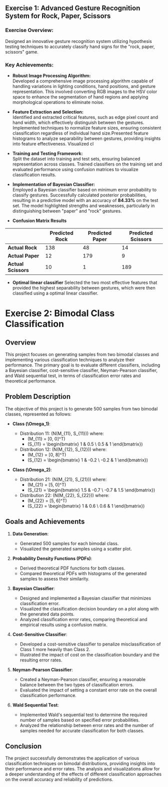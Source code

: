 ## Exercise 1: Advanced Gesture Recognition System for Rock, Paper, Scissors

### Exercise Overview:
Designed an innovative gesture recognition system utilizing hypothesis testing techniques to accurately classify hand signs for the "rock, paper, scissors" game.

### Key Achievements:

- **Robust Image Processing Algorithm:**  
  Developed a comprehensive image processing algorithm capable of handling variations in lighting conditions, hand positions, and gesture representation. This involved converting RGB images to the HSV color space to enhance the segmentation of hand regions and applying morphological operations to eliminate noise.

- **Feature Extraction and Selection:**  
  Identified and extracted critical features, such as edge pixel count and hand width, which effectively distinguish between the gestures. Implemented techniques to normalize feature sizes, ensuring consistent classification regardless of individual hand size.Presented feature histograms to analyze separability between gestures, providing insights into feature effectiveness. Visualized cl

- **Training and Testing Framework:**  
  Split the dataset into training and test sets, ensuring balanced representation across classes. Trained classifiers on the training set and evaluated performance using confusion matrices to visualize classification results.

- **Implementation of Bayesian Classifier:**  
  Employed a Bayesian classifier based on minimum error probability to classify gestures. Successfully calculated posterior probabilities, resulting in a predictive model with an accuracy of **84.33%** on the test set. The model highlighted strengths and weaknesses, particularly in distinguishing between "paper" and "rock" gestures.
-  **Confusion Matrix Results**

|            | Predicted Rock | Predicted Paper | Predicted Scissors |
|------------|----------------|------------------|---------------------|
| **Actual Rock**      | 138  | 48    | 14      |
| **Actual Paper**     | 12 | 179| 9  |
| **Actual Scissors**  |10| 1| 189 |
- **Optimal linear classifier**
   Selected the two most effective features that provided the highest separability between gestures, which were then classified using a optimal linear classifier.

# Exercise 2: Bimodal Class Classification

## Overview
This project focuses on generating samples from two bimodal classes and implementing various classification techniques to analyze their performance. The primary goal is to evaluate different classifiers, including a Bayesian classifier, cost-sensitive classifier, Neyman-Pearson classifier, and Wald sequential test, in terms of classification error rates and theoretical performance.

## Problem Description
The objective of this project is to generate 500 samples from two bimodal classes, represented as follows:

- **Class \(\Omega_1\)**:
  - Distribution 11: \(N(M_{11}, S_{11})\) where:
    - \(M_{11} = [0, 0]^T\)
    - \(S_{11} = \begin{bmatrix} 1 & 0.5 \\ 0.5 & 1 \end{bmatrix}\)
  - Distribution 12: \(N(M_{12}, S_{12})\) where:
    - \(M_{12} = [0, 8]^T\)
    - \(S_{12} = \begin{bmatrix} 1 & -0.2 \\ -0.2 & 1 \end{bmatrix}\)

- **Class \(\Omega_2\)**:
  - Distribution 21: \(N(M_{21}, S_{21})\) where:
    - \(M_{21} = [5, 0]^T\)
    - \(S_{21} = \begin{bmatrix} 1.5 & -0.7 \\ -0.7 & 1.5 \end{bmatrix}\)
  - Distribution 22: \(N(M_{22}, S_{22})\) where:
    - \(M_{22} = [5, 6]^T\)
    - \(S_{22} = \begin{bmatrix} 1 & 0.6 \\ 0.6 & 1 \end{bmatrix}\)

## Goals and Achievements
1. **Data Generation**:
   - Generated 500 samples for each bimodal class.
   - Visualized the generated samples using a scatter plot.

2. **Probability Density Functions (PDFs)**:
   - Derived theoretical PDF functions for both classes.
   - Compared theoretical PDFs with histograms of the generated samples to assess their similarity.

3. **Bayesian Classifier**:
   - Designed and implemented a Bayesian classifier that minimizes classification error.
   - Visualized the classification decision boundary on a plot along with the generated data points.
   - Analyzed classification error rates, comparing theoretical and empirical results using a confusion matrix.

4. **Cost-Sensitive Classifier**:
   - Developed a cost-sensitive classifier to penalize misclassification of Class 1 more heavily than Class 2.
   - Illustrated the impact of cost on the classification boundary and the resulting error rates.

5. **Neyman-Pearson Classifier**:
   - Created a Neyman-Pearson classifier, ensuring a reasonable balance between the two types of classification errors.
   - Evaluated the impact of setting a constant error rate on the overall classification performance.

6. **Wald Sequential Test**:
   - Implemented Wald's sequential test to determine the required number of samples based on specified error probabilities.
   - Analyzed the relationship between error rates and the number of samples needed for accurate classification for both classes.

## Conclusion
The project successfully demonstrates the application of various classification techniques on bimodal distributions, providing insights into their performance and error rates. The analysis and visualizations allow for a deeper understanding of the effects of different classification approaches on the overall accuracy and reliability of predictions.
